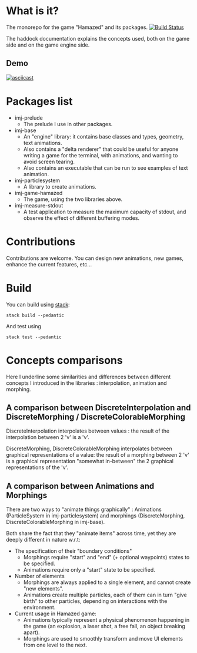 # What is it?

The monorepo for the game "Hamazed" and its packages. [![Build Status](https://travis-ci.org/OlivierSohn/hamazed.svg?branch=master)](https://travis-ci.org/OlivierSohn/hamazed)

The haddock documentation explains the concepts used, both on the game side and
on the game engine side.

## Demo

[![asciicast](https://asciinema.org/a/151404.png)](https://asciinema.org/a/151404)

# Packages list

- imj-prelude
  - The prelude I use in other packages.
- imj-base
  - An "engine" library: it contains base classes and types, geometry, text animations.
  - Also contains a "delta renderer" that could be useful for anyone writing a game for the terminal,
  with animations, and wanting to avoid screen tearing.
  - Also contains an executable that can be run to see examples of text animation.
- imj-particlesystem
  - A library to create animations.
- imj-game-hamazed
  - The game, using the two libraries above.
- imj-measure-stdout
  - A test application to measure the maximum capacity of stdout, and observe the effect
  of different buffering modes.

# Contributions

Contributions are welcome. You can design new animations, new games, enhance the
current features, etc...

# Build

You can build using [stack](https://docs.haskellstack.org):

`stack build --pedantic`

And test using

`stack test --pedantic`

# Concepts comparisons

Here I underline some similarities and differences between different concepts
I introduced in the libraries : interpolation, animation and morphing.

## A comparison between DiscreteInterpolation and DiscreteMorphing / DiscreteColorableMorphing

DiscreteInterpolation interpolates between values :
the result of the interpolation between 2 'v' is a 'v'.

DiscreteMorphing, DiscreteColorableMorphing interpolates between graphical representations of a value:
the result of a morphing between 2 'v' is a graphical representation
"somewhat in-between" the 2 graphical representations of the 'v'.

## A comparison between Animations and Morphings

There are two ways to "animate things graphically" : Animations (ParticleSystem in imj-particlesystem)
and morphings (DiscreteMorphing, DiscreteColorableMorphing in imj-base).

Both share the fact that they "animate items" across time, yet they are deeply different in
nature w.r.t:
- The specification of their "boundary conditions"
  - Morphings require "start" and "end" (+ optional waypoints) states to be specified.
  - Animations require only a "start" state to be specified.
- Number of elements
  - Morphings are always applied to a single element, and cannot create "new elements".
  - Animations create multiple particles, each of them can in turn "give birth" to
  other particles, depending on interactions with the environment.
- Current usage in Hamazed game:
  - Animations typically represent a physical phenomenon happening in the game
  (an explosion, a laser shot, a free fall, an object breaking apart).
  - Morphings are used to smoothly transform and move UI elements from one level to the next.
